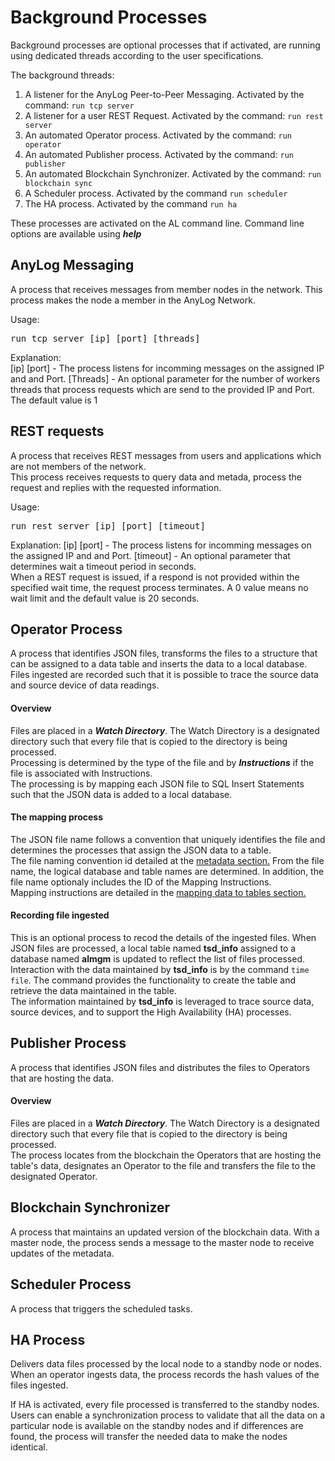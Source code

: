 # Background Processes

Background processes are optional processes that if activated, are running using dedicated threads according to the user specifications.

The background threads:

1. A listener for the AnyLog Peer-to-Peer Messaging. Activated by the command: ```run tcp server```
2. A listener for a user REST Request.  Activated by the command: ```run rest server```
3. An automated Operator process. Activated by the command: ```run operator```
4. An automated Publisher process. Activated by the command: ```run publisher```
5. An automated Blockchain Synchronizer. Activated by the command: ```run blockchain sync```
6. A Scheduler process. Activated by the command ```run scheduler```
7. The HA process. Activated by the command ```run ha```

These processes are activated on the AL command line. Command line options are available using ***help***  

## AnyLog Messaging

A process that receives messages from member nodes in the network. This process makes the node a member in the AnyLog Network.  

Usage:
<pre>
run tcp server [ip] [port] [threads]
</pre>
Explanation:  
[ip] [port] - The process listens for incomming messages on the assigned IP and and Port.
[Threads] - An optional parameter for the number of workers threads that process requests which are send to the provided IP and Port. The default value is 1

 
## REST requests

A process that receives REST messages from users and applications which are not members of the network.  
This process receives requests to query data and metada, process the request and replies with the requested information.

Usage:
<pre>
run rest server [ip] [port] [timeout]
</pre>
Explanation:
[ip] [port] - The process listens for incomming messages on the assigned IP and and Port.
[timeout] - An optional parameter that determines wait a timeout period in seconds.  
When a REST request is issued, if a respond is not provided within the specified wait time, the request process terminates.  A 0 value means no wait limit and the default value is 20 seconds.


## Operator Process

A process that identifies JSON files, transforms the files to a structure that can be assigned to a data table and inserts the data to a local database.
Files ingested are recorded such that it is possible to trace the source data and source device of data readings.

#### Overview
Files are placed in a ***Watch Directory***. The Watch Directory is a designated directory such that every file that is copied to the directory is being processed.  
Processing is determined by the type of the file and by ***Instructions*** if the file is associated with Instructions.  
The processing is by mapping each JSON file to SQL Insert Statements such that the JSON data is added to a local database.

#### The mapping process
The JSON file name follows a convention that uniquely identifies the file and determines the processes that assign the JSON data to a table.  
The file naming convention id detailed at the [metadata section.](https://github.com/AnyLog-co/documentation/blob/master/metadata.md#file-names)
From the file name, the logical database and table names are determined. In addition, the file name optionaly includes the ID of the Mapping Instructions.  
Mapping instructions are detailed in the [mapping data to tables section.](https://github.com/AnyLog-co/documentation/blob/master/mapping%20data%20to%20tables.md)  

#### Recording file ingested
This is an optional process to recod the details of the ingested files.
When JSON files are processed, a local table named **tsd_info** assigned to a database named **almgm** is updated to reflect the list of files processed.  
Interaction with the data maintained by **tsd_info** is by the command ```time file```.  The command provides the functionality to create the table and retrieve the data maintained in the table.  
The information maintained by **tsd_info** is leveraged to trace source data, source devices, and to support the High Availability (HA) processes.


## Publisher Process

A process that identifies JSON files and distributes the files to Operators that are hosting the data.

#### Overview
Files are placed in a ***Watch Directory***. The Watch Directory is a designated directory such that every file that is copied to the directory is being processed.  
The process locates from the blockchain the Operators that are hosting the table's data, designates an Operator to the file and transfers the file to the designated Operator.  
  

## Blockchain Synchronizer

A process that maintains an updated version of the blockchain data.
With a master node, the process sends a message to the master node to receive updates of the metadata.

## Scheduler Process
 
A process that triggers the scheduled tasks.
 
## HA Process
 
Delivers data files processed by the local node to a standby node or nodes.  
When an operator ingests data, the process records the hash values of the files ingested.
    
If HA is activated, every file processed is transferred to the standby nodes. 
Users can enable a synchronization process to validate that all the data on a particular node is available on the standby nodes and if differences are found, the process will transfer the needed data to make the nodes identical.  
  

  

 

